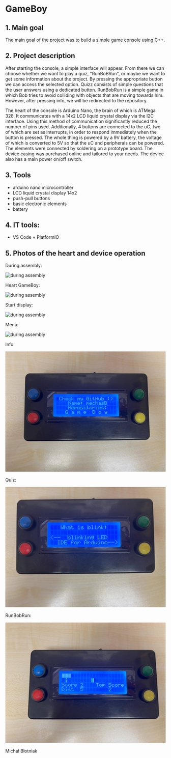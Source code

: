 # GameBoy

## 1. Main goal
The main goal of the project was to build a simple game console using C++.

## 2. Project description
After starting the console, a simple interface will appear. From there we can choose whether we want to play a quiz, "RunBoBRun", or maybe we want to get some information about the project. By pressing the appropriate button we can access the selected option. Quizz consists of simple questions that the user answers using a dedicated button. RunBobRun is a simple game in which Bob tries to avoid colliding with objects that are moving towards him. However, after pressing info, we will be redirected to the repository.


The heart of the console is Arduino Nano, the brain of which is ATMega 328. It communicates with a 14x2 LCD liquid crystal display via the I2C interface. Using this method of communication significantly reduced the number of pins used. Additionally, 4 buttons are connected to the uC, two of which are set as interrupts, in order to respond immediately when the button is pressed. The whole thing is powered by a 9V battery, the voltage of which is converted to 5V so that the uC and peripherals can be powered. The elements were connected by soldering on a prototype board. The device casing was purchased online and tailored to your needs. The device also has a main power on/off switch.

## 3. Tools
- arduino nano microcontroller
- LCD liquid crystal display 14x2
- push-pull buttons
- basic electronic elements
- battery

## 4. IT tools:
- VS Code + PlatformIO

## 5. Photos of the heart and device operation

During assembly:

![during assembly](./Pictures/inwork.jpg)


Heart GameBoy:


![during assembly](./Pictures/heart.jpg)


Start display:

![during assembly](./Pictures/start.jpg)


Menu:

![during assembly](./Pictures/menu.jpg)


Info:

![during assembly](./Pictures/info.jpg)

Quiz:

![during assembly](./Pictures/quiz.jpg)


RunBobRun:

![during assembly](./Pictures/rbn.jpg)



Michał Błotniak
